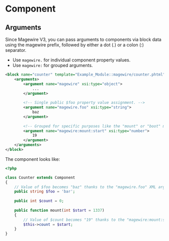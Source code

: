# Component

## Arguments

Since Magewire V3, you can pass arguments to components via block data using the magewire prefix, followed by either a dot (.) or a colon (:) separator.

- Use `magewire.` for individual component property values.
- Use `magewire:` for grouped arguments.

```xml
<block name="counter" template="Example_Module::magewire/counter.phtml">
    <arguments>
        <argument name="magewire" xsi:type="object">
            ...
        </argument>
        
        <!-- Single public $foo property value assignment. -->
        <argument name="magewire.foo" xsi:type="string">
            baz
        </argument>
        
        <!-- Grouped for specific purposes like the "mount" or "boot" method. -->
        <argument name="magewire:mount:start" xsi:type="number">
            19
        </argument>
    </arguments>
</block>
```

The component looks like:

```php
<?php

class Counter extends Component
{
    // Value of $foo becomes "baz" thanks to the "magewire.foo" XML argument.
    public string $foo = 'bar';
    
    public int $count = 0;
    
    public function mount(int $start = 1337)
    {
        // Value of $count becomes "19" thanks to the "magewire:mount:start" XML arguments.
        $this->count = $start;
    }
}
```

